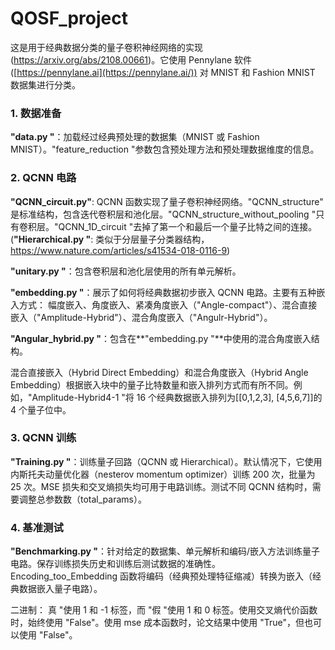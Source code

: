 # QOSF_project

这是用于经典数据分类的量子卷积神经网络的实现 (<https://arxiv.org/abs/2108.00661>)。它使用 Pennylane 软件 ([https://pennylane.ai](https://pennylane.ai/)) 对 MNIST 和 Fashion MNIST 数据集进行分类。

### 1. 数据准备

**"data.py "**：加载经过经典预处理的数据集（MNIST 或 Fashion MNIST）。"feature_reduction "参数包含预处理方法和预处理数据维度的信息。

### 2. QCNN 电路

**"QCNN_circuit.py"**: QCNN 函数实现了量子卷积神经网络。"QCNN_structure" 是标准结构，包含迭代卷积层和池化层。"QCNN_structure_without_pooling "只有卷积层。"QCNN_1D_circuit "去掉了第一个和最后一个量子比特之间的连接。(**"Hierarchical.py "**: 类似于分层量子分类器结构，<https://www.nature.com/articles/s41534-018-0116-9>)

**"unitary.py "**：包含卷积层和池化层使用的所有单元解析。

**"embedding.py "**：展示了如何将经典数据初步嵌入 QCNN 电路。主要有五种嵌入方式： 幅度嵌入、角度嵌入、紧凑角度嵌入（"Angle-compact"）、混合直接嵌入（"Amplitude-Hybrid"）、混合角度嵌入（"Angulr-Hybrid"）。

**"Angular_hybrid.py "**：包含在**"embedding.py "**中使用的混合角度嵌入结构。

混合直接嵌入（Hybrid Direct Embedding）和混合角度嵌入（Hybrid Angle Embedding）根据嵌入块中的量子比特数量和嵌入排列方式而有所不同。例如，"Amplitude-Hybrid4-1 "将 16 个经典数据嵌入排列为[[0,1,2,3], [4,5,6,7]]的 4 个量子位中。

### 3. QCNN 训练

**"Training.py "**：训练量子回路（QCNN 或 Hierarchical）。默认情况下，它使用内斯托夫动量优化器（nesterov momentum optimizer）训练 200 次，批量为 25 次。MSE 损失和交叉熵损失均可用于电路训练。测试不同 QCNN 结构时，需要调整总参数数（total_params）。

### 4. 基准测试

**"Benchmarking.py "**：针对给定的数据集、单元解析和编码/嵌入方法训练量子电路。保存训练损失历史和训练后测试数据的准确性。Encoding_too_Embedding 函数将编码（经典预处理特征缩减）转换为嵌入（经典数据嵌入量子电路）。

二进制： 真 "使用 1 和 -1 标签，而 "假 "使用 1 和 0 标签。使用交叉熵代价函数时，始终使用 "False"。使用 mse 成本函数时，论文结果中使用 "True"，但也可以使用 "False"。

